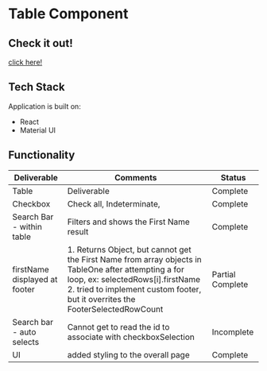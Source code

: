 # Table Component 

## Check it out! 
[click here! ](https://petventures.herokuapp.com/)

## Tech Stack
Application is built on: 
- React
- Material UI 

##  Functionality 
| Deliverable    | Comments                             | Status     |
| -------------- | ------------------------------------ | ---------- |
| Table    | Deliverable  | Complete   |
| Checkbox |  Check all, Indeterminate,          | Complete |
| Search Bar - within table | Filters and shows the First Name result  | Complete |
|  firstName displayed at footer  | 1. Returns Object, but cannot get the First Name from array objects in TableOne after attempting a for loop, ex: selectedRows[i].firstName  2. tried to implement custom footer, but it overrites the FooterSelectedRowCount | Partial Complete |
| Search bar - auto selects | Cannot get to read the id  to associate with  checkboxSelection | Incomplete |
| UI | added styling to the overall page | Complete |

